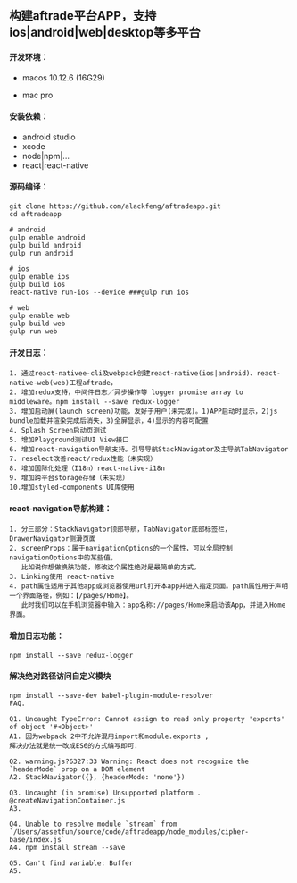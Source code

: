```

```

## 构建aftrade平台APP，支持ios\|android\|web\|desktop等多平台

#### 开发环境：

* macos 10.12.6 \(16G29\)

* mac pro

#### 安装依赖：

* android studio
* xcode
* node\|npm\|...
* react\|react-native

#### 源码编译：

```
git clone https://github.com/alackfeng/aftradeapp.git
cd aftradeapp

# android
gulp enable android
gulp build android
gulp run android

# ios
gulp enable ios
gulp build ios
react-native run-ios --device ###gulp run ios

# web
gulp enable web
gulp build web
gulp run web
```

#### 开发日志：

```
1. 通过react-nativee-cli及webpack创建react-native(ios|android)、react-native-web(web)工程aftrade，
2. 增加redux支持，中间件日志／异步操作等 logger promise array to middleware。npm install --save redux-logger
3. 增加启动屏(launch screen)功能，友好于用户(未完成)。1)APP启动时显示，2)js bundle加载并渲染完成后消失，3)全屏显示，4)显示的内容可配置
4. Splash Screen启动页测试
5. 增加Playground测试UI View接口
6. 增加react-navigation导航支持。引导导航StackNavigator及主导航TabNavigator
7. reselect改善react/redux性能（未实现）
8. 增加国际化处理（I18n）react-native-i18n
9. 增加跨平台storage存储（未实现）
10.增加styled-components UI库使用
```

#### react-navigation导航构建：

```
1. 分三部分：StackNavigator顶部导航，TabNavigator底部标签栏，DrawerNavigator侧滑页面
2. screenProps：属于navigationOptions的一个属性，可以全局控制navigationOptions中的某些值，
   比如说你想做换肤功能，修改这个属性绝对是最简单的方式。
3. Linking使用 react-native
4. path属性适用于其他app或浏览器使用url打开本app并进入指定页面。path属性用于声明一个界面路径，例如：【/pages/Home】。
   此时我们可以在手机浏览器中输入：app名称://pages/Home来启动该App，并进入Home界面。
```

#### 增加日志功能：

```
npm install --save redux-logger
```

#### 解决绝对路径访问自定义模块

```
npm install --save-dev babel-plugin-module-resolver
FAQ.
```

    Q1. Uncaught TypeError: Cannot assign to read only property 'exports' of object '#<Object>'
    A1. 因为webpack 2中不允许混用import和module.exports ,
    解决办法就是统一改成ES6的方式编写即可.

    Q2. warning.js?6327:33 Warning: React does not recognize the `headerMode` prop on a DOM element
    A2. StackNavigator({}, {headerMode: 'none'})

    Q3. Uncaught (in promise) Unsupported platform .      @createNavigationContainer.js
    A3. 

    Q4. Unable to resolve module `stream` from `/Users/assetfun/source/code/aftradeapp/node_modules/cipher-base/index.js`
    A4. npm install stream --save

    Q5. Can't find variable: Buffer
    A5. 



